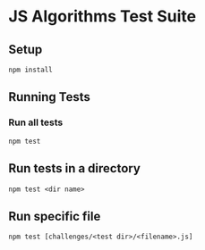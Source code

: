 # JS Algorithms Test Suite

## Setup

```
npm install
```

## Running Tests

### Run all tests

```
npm test
```

## Run tests in a directory

```
npm test <dir name>
```

## Run specific file

```
npm test [challenges/<test dir>/<filename>.js]
```